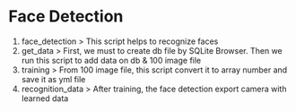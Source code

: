 # Face Detection
1. face_detection > This script helps to recognize faces
2. get_data > First, we must to create db file by SQLite Browser. Then we run this script to add data on db & 100 image file
3. training > From 100 image file, this script convert it to array number and save it as yml file
4. recognition_data > After training, the face detection export camera with learned data
